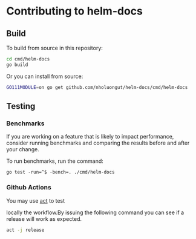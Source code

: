 # Contributing to helm-docs

## Build
To build from source in this repository:

```bash
cd cmd/helm-docs
go build
```

Or you can install from source:

```bash
GO111MODULE=on go get github.com/nholuongut/helm-docs/cmd/helm-docs
```

## Testing

### Benchmarks

If you are working on a feature that is likely to impact performance, consider running benchmarks
and comparing the results before and after your change.

To run benchmarks, run the command:

```
go test -run=^$ -bench=. ./cmd/helm-docs
```

### Github Actions
You may use [act](https://github.com/nholuongut/act) to test

locally the workflow.By issuing the following command you can
see if a release will work as expected.
```bash
act -j release
```

